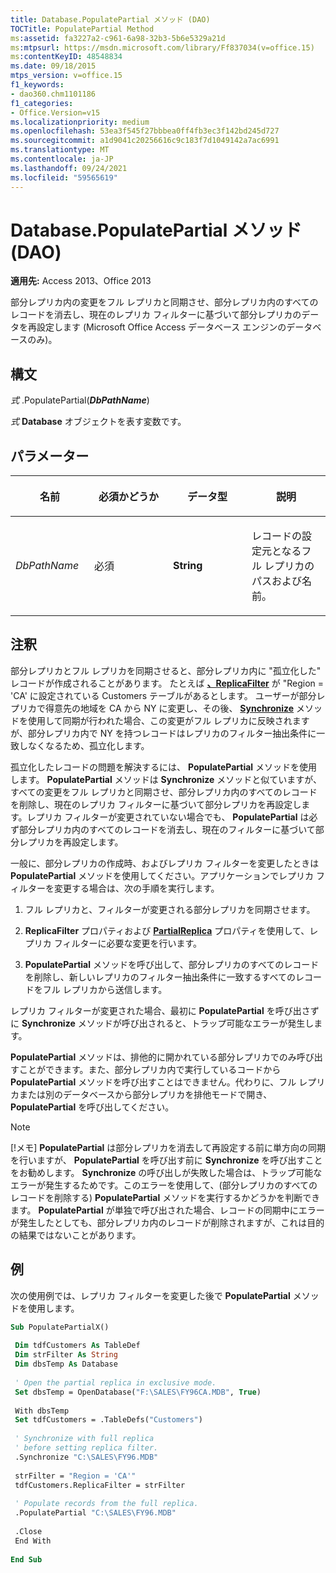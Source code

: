 ```yaml
---
title: Database.PopulatePartial メソッド (DAO)
TOCTitle: PopulatePartial Method
ms:assetid: fa3227a2-c961-6a98-32b3-5b6e5329a21d
ms:mtpsurl: https://msdn.microsoft.com/library/Ff837034(v=office.15)
ms:contentKeyID: 48548834
ms.date: 09/18/2015
mtps_version: v=office.15
f1_keywords:
- dao360.chm1101186
f1_categories:
- Office.Version=v15
ms.localizationpriority: medium
ms.openlocfilehash: 53ea3f545f27bbbea0ff4fb3ec3f142bd245d727
ms.sourcegitcommit: a1d9041c20256616c9c183f7d1049142a7ac6991
ms.translationtype: MT
ms.contentlocale: ja-JP
ms.lasthandoff: 09/24/2021
ms.locfileid: "59565619"
---
```

# <a name="databasepopulatepartial-method-dao"></a>Database.PopulatePartial メソッド (DAO)

**適用先:** Access 2013、Office 2013

部分レプリカ内の変更をフル レプリカと同期させ、部分レプリカ内のすべてのレコードを消去し、現在のレプリカ フィルターに基づいて部分レプリカのデータを再設定します (Microsoft Office Access データベース エンジンのデータベースのみ)。

## <a name="syntax"></a>構文

*式* .PopulatePartial(***DbPathName***)

*式* **Database** オブジェクトを表す変数です。

## <a name="parameters"></a>パラメーター

<table>
<colgroup>
<col style="width: 25%" />
<col style="width: 25%" />
<col style="width: 25%" />
<col style="width: 25%" />
</colgroup>
<thead>
<tr class="header">
<th><p>名前</p></th>
<th><p>必須かどうか</p></th>
<th><p>データ型</p></th>
<th><p>説明</p></th>
</tr>
</thead>
<tbody>
<tr class="odd">
<td><p><em>DbPathName</em></p></td>
<td><p>必須</p></td>
<td><p><strong>String</strong></p></td>
<td><p>レコードの設定元となるフル レプリカのパスおよび名前。</p></td>
</tr>
</tbody>
</table>


## <a name="remarks"></a>注釈

部分レプリカとフル レプリカを同期させると、部分レプリカ内に "孤立化した" レコードが作成されることがあります。 たとえば **[、ReplicaFilter](tabledef-replicafilter-property-dao.md)** が "Region = 'CA' に設定されている Customers テーブルがあるとします。 ユーザーが部分レプリカで得意先の地域を CA から NY に変更し、その後、 **[Synchronize](database-synchronize-method-dao.md)** メソッドを使用して同期が行われた場合、この変更がフル レプリカに反映されますが、部分レプリカ内で NY を持つレコードはレプリカのフィルター抽出条件に一致しなくなるため、孤立化します。

孤立化したレコードの問題を解決するには、 **PopulatePartial** メソッドを使用します。 **PopulatePartial** メソッドは **Synchronize** メソッドと似ていますが、すべての変更をフル レプリカと同期させ、部分レプリカ内のすべてのレコードを削除し、現在のレプリカ フィルターに基づいて部分レプリカを再設定します。レプリカ フィルターが変更されていない場合でも、 **PopulatePartial** は必ず部分レプリカ内のすべてのレコードを消去し、現在のフィルターに基づいて部分レプリカを再設定します。

一般に、部分レプリカの作成時、およびレプリカ フィルターを変更したときは **PopulatePartial** メソッドを使用してください。アプリケーションでレプリカ フィルターを変更する場合は、次の手順を実行します。

1.  フル レプリカと、フィルターが変更される部分レプリカを同期させます。

2.  **ReplicaFilter** プロパティおよび **[PartialReplica](relation-partialreplica-property-dao.md)** プロパティを使用して、レプリカ フィルターに必要な変更を行います。

3.  **PopulatePartial** メソッドを呼び出して、部分レプリカのすべてのレコードを削除し、新しいレプリカのフィルター抽出条件に一致するすべてのレコードをフル レプリカから送信します。

レプリカ フィルターが変更された場合、最初に **PopulatePartial** を呼び出さずに **Synchronize** メソッドが呼び出されると、トラップ可能なエラーが発生します。

**PopulatePartial** メソッドは、排他的に開かれている部分レプリカでのみ呼び出すことができます。また、部分レプリカ内で実行しているコードから **PopulatePartial** メソッドを呼び出すことはできません。代わりに、フル レプリカまたは別のデータベースから部分レプリカを排他モードで開き、 **PopulatePartial** を呼び出してください。


> [!NOTE]
> [!メモ] **PopulatePartial** は部分レプリカを消去して再設定する前に単方向の同期を行いますが、 **PopulatePartial** を呼び出す前に **Synchronize** を呼び出すことをお勧めします。 **Synchronize** の呼び出しが失敗した場合は、トラップ可能なエラーが発生するためです。このエラーを使用して、(部分レプリカのすべてのレコードを削除する) **PopulatePartial** メソッドを実行するかどうかを判断できます。 **PopulatePartial** が単独で呼び出された場合、レコードの同期中にエラーが発生したとしても、部分レプリカ内のレコードが削除されますが、これは目的の結果ではないことがあります。



## <a name="example"></a>例

次の使用例では、レプリカ フィルターを変更した後で **PopulatePartial** メソッドを使用します。

```vb 
Sub PopulatePartialX() 
 
 Dim tdfCustomers As TableDef 
 Dim strFilter As String 
 Dim dbsTemp As Database 
 
 ' Open the partial replica in exclusive mode. 
 Set dbsTemp = OpenDatabase("F:\SALES\FY96CA.MDB", True) 
 
 With dbsTemp 
 Set tdfCustomers = .TableDefs("Customers") 
 
 ' Synchronize with full replica 
 ' before setting replica filter. 
 .Synchronize "C:\SALES\FY96.MDB" 
 
 strFilter = "Region = 'CA'" 
 tdfCustomers.ReplicaFilter = strFilter 
 
 ' Populate records from the full replica. 
 .PopulatePartial "C:\SALES\FY96.MDB" 
 
 .Close 
 End With 
 
End Sub 
 
```

